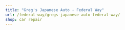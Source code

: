 ```yaml
---
title: "Greg's Japanese Auto - Federal Way"
url: /federal-way/gregs-japanese-auto-federal-way/
shop: car repair
---
```

